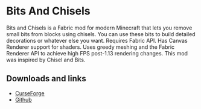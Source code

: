 # Bits And Chisels
Bits and Chisels is a Fabric mod for modern Minecraft that lets you remove small bits from blocks using chisels. You can use these bits to build detailed decorations or whatever else you want. Requires Fabric API. Has Canvas Renderer support for shaders. Uses greedy meshing and the Fabric Renderer API to achieve high FPS post-1.13 rendering changes. This mod was inspired by Chisel and Bits.

## Downloads and links
- [CurseForge](https://www.curseforge.com/minecraft/mc-mods/bits-and-chisels)
- [Github](https://github.com/CoolMineman/BitsAndChisels)